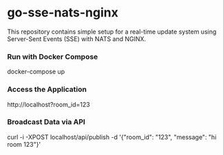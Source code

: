 # go-sse-nats-nginx

This repository contains simple setup for a real-time update system using Server-Sent Events (SSE) with NATS and NGINX.

### Run with Docker Compose

docker-compose up

### Access the Application

http://localhost?room_id=123

### Broadcast Data via API

curl -i -XPOST localhost/api/publish -d '{"room_id": "123", "message": "hi room 123"}'